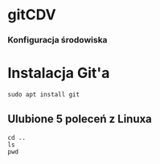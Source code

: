 # gitCDV
### Konfiguracja środowiska
# Instalacja Git'a
``` inatall
sudo apt install git
```

## Ulubione 5 poleceń z Linuxa
```polecenia
cd ..
ls
pwd
```

### 

